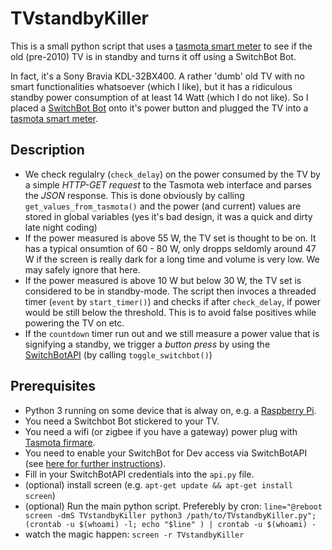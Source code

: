# TVstandbyKiller
This is a small python script that uses a [tasmota smart meter]([https://tasmota.github.io/docs/]) to see if the old (pre-2010) TV is in standby and turns it off using a SwitchBot Bot.

In fact, it's a Sony Bravia KDL-32BX400. A rather 'dumb' old TV with no smart functionalities whatsoever (which I like), but it has a ridiculous standby power consumption of at least 14 Watt (which I do not like). So I placed a [SwitchBot Bot](https://www.pocketpc.ch/magazin/testberichte/smart-home/review-switchbot-bot-und-remote-im-black-friday-test-81179/) onto it's power button and plugged the TV into a [tasmota smart meter](https://www.pocketpc.ch/magazin/testberichte/smart-home/review-refoss-smarte-wlan-steckdosenadapter-mit-tasmota-firmware-im-test-91562/).
## Description
- We check regulalry (`check_delay`) on the power consumed by the TV by a simple _HTTP-GET request_ to the Tasmota web interface and parses the _JSON_ response. This is done obviously by calling `get_values_from_tasmota()` and the power (and current) values are stored in global variables (yes it's bad design, it was a quick and dirty late night coding)
- If the power measured is above 55 W, the TV set is thought to be on. It has a typical onsumtion of 60 - 80 W, only dropps seldomly around 47 W if the screen is really dark for a long time and volume is very low. We may safely ignore that here.
- If the power measured is above 10 W but below 30 W, the TV set is considered to be in standby-mode. The script then invoces a threaded timer (`event` by `start_timer()`) and checks if after `check_delay`, if power would be still below the threshold. This is to avoid false positives while powering the TV on etc.
- If the `countdown` timer run out and we still measure a power value that is signifying a standby, we trigger a _button press_ by using the [SwitchBotAPI](https://github.com/OpenWonderLabs/SwitchBotAPI) (by calling `toggle_switchbot()`)
## Prerequisites
- Python 3 running on some device that is alway on, e.g. a [Raspberry Pi](https://www.raspberrypi.com/products/).
- You need a Switchbot Bot stickered to your TV.
- You need a wifi (or zigbee if you have a gateway) power plug with [Tasmota firmare](https://tasmota.github.io/).
- You need to enable your SwitchBot for Dev access via SwitchBotAPI (see [here for further instructions](https://github.com/OpenWonderLabs/SwitchBotAPI#authentication)).
- Fill in your SwitchBotAPI credentials into the `api.py` file.
- (optional) install screen (e.g. `apt-get update && apt-get install screen`)
- (optional) Run the main python script. Preferebly by cron: `line="@reboot screen -dmS TVstandbyKiller python3 /path/to/TVstandbyKiller.py"; (crontab -u $(whoami) -l; echo "$line" ) | crontab -u $(whoami) -`
- watch the magic happen: `screen -r TVstandbyKiller`
